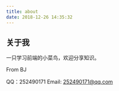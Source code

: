 ```yaml
---
title: about
date: 2018-12-26 14:35:32
---
```

## 关于我

一只学习前端的小菜鸟，欢迎分享知识。

From BJ

QQ：252490171
Email: 252490171@qq.com
